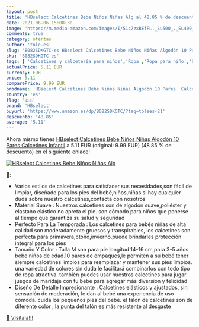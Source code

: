 ```yaml
---
layout: post
title: 'HBselect Calcetines Bebe Niños Niñas Alg al 48.85 % de descuento'
date: 2021-06-06 15:08:30
image: 'https://m.media-amazon.com/images/I/51c7zxBEfFL._SL500_._SL400_.jpg'
comments: true
category: ofertas
author: 'tole.es'
slug: 'B082SDKGTC-es HBselect Calcetines Bebe Niños Niñas Algodón 10 Pares...'
sku: 'B082SDKGTC-es'
tags: [ 'Calcetines y calcetería para niños','Ropa','Ropa para niño','bebe','hbselect', ]
actualPrice: 5.11 EUR
currency: EUR
price: 5.11
comparePrice: 9.99 EUR
prodname: 'HBselect Calcetines Bebe Niños Niñas Algodón 10 Pares  Calcetines Infantil'
country: 'es'
flag: '🇪🇸'
brand: 'HBselect'
buyurl: 'https://www.amazon.es/dp/B082SDKGTC/?tag=tolees-21'
descuento: '48.85'
average: '5.11'
---
```


Ahora mismo tienes [HBselect Calcetines Bebe Niños Niñas Algodón 10 Pares  Calcetines Infantil](https://www.amazon.es/dp/B082SDKGTC/?tag=tolees-21) a 5.11 EUR (original: 9.99 EUR) (48.85 %  de descuento) en el siguiente enlace!

[![HBselect Calcetines Bebe Niños Niñas Alg](https://m.media-amazon.com/images/I/51c7zxBEfFL._SL500_._SL400_.jpg)](https://www.amazon.es/dp/B082SDKGTC/?tag=tolees-21)

🔎:

- Varios estilos de calcetines para satisfacer sus necesidades,son fácil de limpiar, diseñado para los pies del bebé,niños,niñas.si hay cualquier duda sobre nuestro calcetines,contacta con nosotros
- Material Suave : Nuestros calcetines son de algodón suave,poliéster y elastano elástico.no apreta el pie. son cómodo para niños que ponerse al tiempo que garantiza su salud y seguridad
- Perfecto Para La Temporada : Los calcetines para bebés niñas de alta calidad son moderadamente gruesos y transpirables, los calcetines son perfecta para primavera,otoño,invierno.puede brindarles protección integral para los pies
- Tamaño Y Color : Talla M son para pie longitud 14-16 cm,para 3-5 años bebe niños de edad.10 pares de empaques,le permiten a su bebé tener siempre calcetines limpios para reemplazar y mantener sus pies limpios. una variedad de colores sin duda le facilitará combinarlos con todo tipo de ropa atractiva. también puedes usar nuestros calcetines para jugar juegos de maridaje con tu bebé para agregar más diversión y felicidad
- Diseño De Detalle Impresionante : Calcetines elásticos y ajustados, sin sensación de moderación, le dan al bebé una experiencia de uso cómoda. cuida los pequeños pies del bebé. el talón de calcetines son de diferente color , la punta del talón es más resistente al desgaste

[🛒 Visítala!!!](https://www.amazon.es/dp/B082SDKGTC/?tag=tolees-21)
